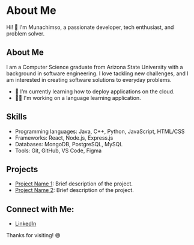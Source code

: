 

<!--
**anekemuna/anekemuna** is a ✨ _special_ ✨ repository because its `README.md` (this file) appears on your GitHub profile.

Here are some ideas to get you started:
# Hi there 👋
- 🔭 I’m currently working on ...
- 🌱 I’m currently learning ...
- 👯 I’m looking to collaborate on ...
- 🤔 I’m looking for help with ...
- 💬 Ask me about ...
- 📫 How to reach me: ...
- 😄 Pronouns: ...
- ⚡ Fun fact: ...
-->

# About Me

Hi! 👋 I'm Munachimso, a passionate developer, tech enthusiast, and problem solver.

## About Me

I am a Computer Science graduate from Arizona State University with a background in software engineering. I love tackling new challenges, and I am interested in creating software solutions to everyday problems.

- 🌱 I’m currently learning how to deploy applications on the cloud.
- 🧑‍💻 I'm working on a language learning application.

## Skills
- Programming languages: Java, C++, Python, JavaScript, HTML/CSS
- Frameworks: React, Node.js, Express.js
- Databases: MongoDB, PostgreSQL, MySQL
- Tools: Git, GitHub, VS Code, Figma

## Projects
- [Project Name 1](link-to-project): Brief description of the project.
- [Project Name 2](link-to-project): Brief description of the project.

## Connect with Me:
- [LinkedIn](https://www.linkedin.com/in/anekemuna/)
<!-- [Personal Website](https://yourwebsite.com) -->


Thanks for visiting! 😄

